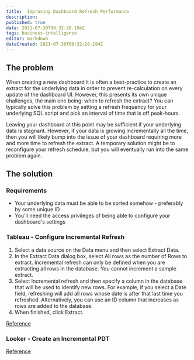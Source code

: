 ```yaml
---
title:  Improving Dashboard Refresh Performance
description: 
published: true
date: 2021-07-30T00:32:28.194Z
tags: business-intelligence
editor: markdown
dateCreated: 2021-07-30T00:32:28.194Z
---
```


## The problem
When creating a new dashboard it is often a best-practice to create an extract for the underlying data in order to prevent re-calculation on every update of the dashboard UI. However, this presents its own unique challenges, the main one being: when to refresh the extract? You can typically solve this problem by setting a refresh frequency for your underlying SQL script and pick an interval of time that is off peak-hours.

Leaving your dashboard at this point may be sufficient if your underlying data is stagnant. However, if your data is growing incrementally all the time, then you will likely bump into the issue of your dashboard requiring more and more time to refresh the extract.  A temporary solution might be to reconfigure your refresh schedule, but you will eventually run into the same problem again.

## The solution

### Requirements
* Your underlying data must be able to be sorted somehow - preferably by some unique ID
* You'll need the access privileges of being able to configure your dashboard's settings
### Tableau - Configure Incremental Refresh
1. Select a data source on the Data menu and then select Extract Data.
1. In the Extract Data dialog box, select All rows as the number of Rows to extract. Incremental refresh can only be defined when you are extracting all rows in the database. You cannot increment a sample extract.
1. Select Incremental refresh and then specify a column in the database that will be used to identify new rows. For example, if you select a Date field, refreshing will add all rows whose date is after that last time you refreshed. Alternatively, you can use an ID column that increases as rows are added to the database.
1. When finished, click Extract.

[Reference](https://help.tableau.com/current/pro/desktop/en-us/extracting_refresh.htm)

### Looker - Create an Incremental PDT

[Reference](https://docs.looker.com/data-modeling/learning-lookml/incremental-pdts)
